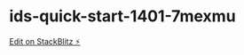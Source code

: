 # ids-quick-start-1401-7mexmu

[Edit on StackBlitz ⚡️](https://stackblitz.com/edit/ids-quick-start-1401-7mexmu)